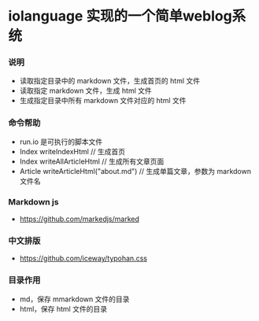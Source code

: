 # iolanguage 实现的一个简单weblog系统

### 说明

- 读取指定目录中的 markdown 文件，生成首页的 html 文件
- 读取指定 markdown 文件，生成 html 文件
- 生成指定目录中所有 markdown 文件对应的 html 文件

### 命令帮助

- run.io 是可执行的脚本文件
- Index writeIndexHtml // 生成首页
- Index writeAllArticleHtml // 生成所有文章页面
- Article writeArticleHtml("about.md") // 生成单篇文章，参数为 markdown 文件名

### Markdown js

- https://github.com/markedjs/marked

### 中文排版

- https://github.com/iceway/typohan.css

### 目录作用

- md，保存 mmarkdown 文件的目录
- html，保存 html 文件的目录 
